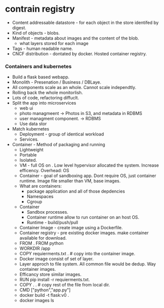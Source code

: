 # contrain registry

- Content addressable datastore - for each object in the store identifed by digest.
- Kind of objects - blobs.
- Manifest - metadata about images and the content of the blob. 
   - what layers stored for each image
- Tags - human readable name.
- CNCF distribution - dontated by docker. Hosted container registry.  

### Containers and kubernetes
- Build a flask based webapp. 
- Monolith - Presenation / Business / DBLaye. 
- All components scale as an whole. Cannot scale independtly. 
- Rolling back the whole monitorlish. 
- Lots of code, refactoring diffuclt. 
- Split the app into microservices
  - web ui
  - photo managmeent -> Photos in S3, and metadata in RDBMS
  - user managment component. -> RDBMS
  - Use data stor
- Match kubernetes 
  - Deployment - group of identical workload
  - Services.
- Container - Method of packaging and running
  - Lightweight
  - Portable
  - Isolated.
  - VM - full OS on . Low level hypervisor allocated the system. Increase efficency. Overhead: OS
  - Container - goal of sandboxing app. Dont require OS, just container runtime. Image file smaller than VM, base images.
  - What are containers:
    - package application and all of those depdencies
    - Namespaces
    - Cgroup 
  - Container
    - Sandbox processes.
    - Container runtime allow to run container on an host OS.
    - Runtime - build/push/pull 
  - Container Image - create image using a Dockerfile. 
  - Container registry - pre existing docker images. make container available for download.
  - FROM <start from preexisting container image>. FROM python
  - WORKDIR /app
  - COPY requierments.txt . # copy into the container image.
  - Docker image consist of set of layer.
  - Layer approch to file system. All common file would be dedup. Way container images.
  - Efficancy store similar images. 
  - RUN pip install -r requierments.txt. 
  - COPY . . # copy rest of the file from local dir.
  - CMD ["python","app.py"]
  - docker build -t flask:v0 .
  - docker  images ls
